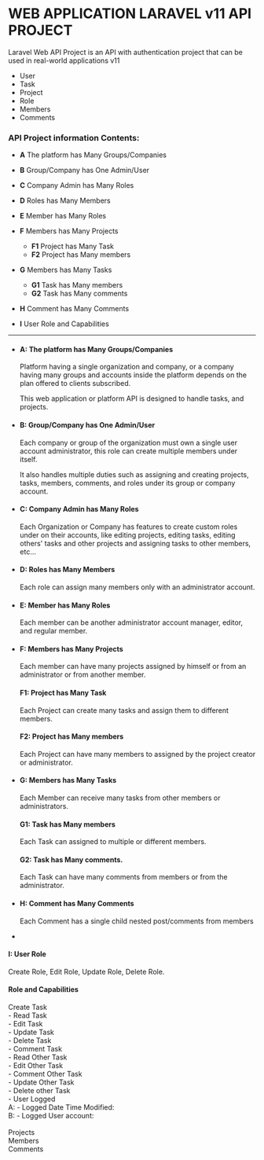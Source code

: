 # WEB APPLICATION LARAVEL v11 API PROJECT
Laravel Web API Project is an API with authentication project that can be used in real-world applications v11 
 - User
 - Task
 - Project
 - Role
 - Members
 - Comments

<div>
 <h3>API Project information Contents:</h3> 
</div> 

 - <strong>A</strong> The platform has Many Groups/Companies
 - <strong>B</strong> Group/Company has One Admin/User
 - <strong>C</strong> Company Admin has Many Roles
    
 - <strong>D</strong> Roles has Many Members
 - <strong>E</strong> Member has Many Roles 
 - <strong>F</strong> Members has Many Projects
   - <strong>F1</strong> Project has Many Task
   - <strong>F2</strong> Project has Many members

 - <strong>G</strong> Members has Many Tasks 
    - <strong>G1</strong> Task has Many members   
    - <strong>G2</strong> Task has Many comments
 - <strong>H</strong> Comment has Many Comments
 - <strong>I</strong> User Role and Capabilities  
<hr />

 - <div>
    <h4>A: The platform has Many Groups/Companies</h4>
    <p>Platform having a single organization and company, or a company having many groups and accounts inside the platform depends on the plan offered to clients subscribed.</p>
    <p>This web application or platform API is designed to handle tasks, and projects.</p>
   </div>
 - <div>
    <h4>B: Group/Company has One Admin/User</h4>
    <p>Each company or group of the organization must own a single user account administrator, this role can create multiple members under itself. </p>
    <p>It also handles multiple duties such as assigning and creating projects, tasks, members, comments, and roles under its group or company account.</p>
   </div>   
 - <div>
    <h4>C: Company Admin has Many Roles</h4>
    <p>Each Organization or Company has features to create custom roles under on their accounts, like editing projects, editing tasks, editing others' tasks and other projects and assigning tasks to other members, etc...</p>
   </div>  
 - <div>
    <h4>D: Roles has Many Members</h4>
    <p>Each role can assign many members only with an administrator account.</p>
   </div>  
 - <div>
    <h4>E: Member has Many Roles</h4>
    <p>Each member can be another administrator account manager, editor, and regular member.</p>
   </div>
 - <div>
    <h4>F: Members has Many Projects</h4>
    <p>Each member can have many projects assigned by himself or from an administrator or from another member. </p>
      <div>
         <h4>F1: Project has Many Task</h4>
         <p>Each Project can create many tasks and assign them to different members. </p>
         <h4>F2: Project has Many members</h4>
         <p>Each Project can have many members to assigned by the project creator or administrator.</p>   
      </div>
   </div>  
 - <div>
      <h4>G: Members has Many Tasks</h4>
      <p>Each Member can receive many tasks from other members or administrators.</p>   
      <div>
       <h4>G1: Task has Many members</h4> 
       <p>Each Task can assigned to multiple or different members.</p>
       <h4>G2: Task has Many comments.</h4>
       <p>Each Task can have many comments from members or from the administrator.</p>
      </div>
   </div>  
 - <div>
      <h4>H: Comment has Many Comments</h4>
      <p>Each Comment has a single child nested post/comments from members</p>   
   </div>     
 - <div>   
  <h4>I: User Role </h4>
    Create Role, Edit Role, Update Role, Delete Role.
   
  <h4>Role and Capabilities</h4>
  Create Task
  <br/>- Read Task
  <br/>- Edit Task
  <br/>- Update Task
  <br/>- Delete Task
  <br/>- Comment Task
  <br/>- Read Other Task
  <br/>- Edit Other Task
  <br/>- Comment Other Task
  <br/>- Update Other Task
  <br/>- Delete other Task
    <div> - User Logged 
     <br /> A: - Logged Date Time Modified:
     <br /> B: - Logged User account:
    </div> 
  <br/>Projects  
  <br/>Members
  <br/>Comments
</div>
